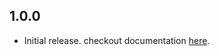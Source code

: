 ## 1.0.0

- Initial release. checkout documentation [here](https://pub.dev/documentation/screwdriver/1.0.0/).
